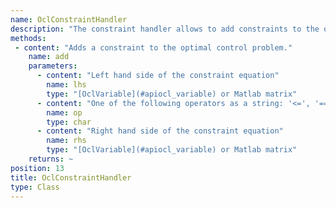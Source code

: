 ```yaml
---
name: OclConstraintHandler
description: "The constraint handler allows to add constraints to the optimal control problem definition."
methods: 
 - content: "Adds a constraint to the optimal control problem."
    name: add
    parameters: 
      - content: "Left hand side of the constraint equation"
        name: lhs
        type: "[OclVariable](#apiocl_variable) or Matlab matrix"
      - content: "One of the following operators as a string: '<=', '==', '>='"
        name: op
        type: char
      - content: "Right hand side of the constraint equation"
        name: rhs
        type: "[OclVariable](#apiocl_variable) or Matlab matrix"
    returns: ~
position: 13
title: OclConstraintHandler
type: Class
---
```

